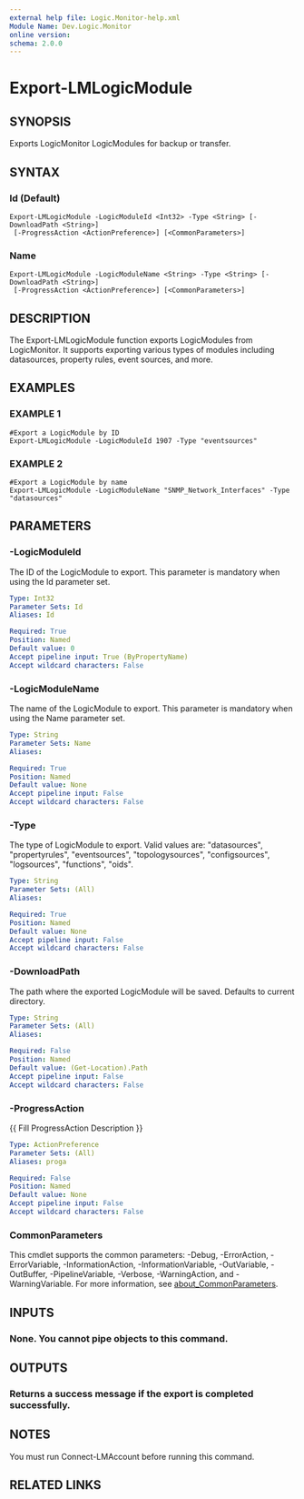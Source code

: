 ```yaml
---
external help file: Logic.Monitor-help.xml
Module Name: Dev.Logic.Monitor
online version:
schema: 2.0.0
---
```


# Export-LMLogicModule

## SYNOPSIS
Exports LogicMonitor LogicModules for backup or transfer.

## SYNTAX

### Id (Default)
```
Export-LMLogicModule -LogicModuleId <Int32> -Type <String> [-DownloadPath <String>]
 [-ProgressAction <ActionPreference>] [<CommonParameters>]
```

### Name
```
Export-LMLogicModule -LogicModuleName <String> -Type <String> [-DownloadPath <String>]
 [-ProgressAction <ActionPreference>] [<CommonParameters>]
```

## DESCRIPTION
The Export-LMLogicModule function exports LogicModules from LogicMonitor.
It supports exporting various types of modules including datasources, property rules, event sources, and more.

## EXAMPLES

### EXAMPLE 1
```
#Export a LogicModule by ID
Export-LMLogicModule -LogicModuleId 1907 -Type "eventsources"
```

### EXAMPLE 2
```
#Export a LogicModule by name
Export-LMLogicModule -LogicModuleName "SNMP_Network_Interfaces" -Type "datasources"
```

## PARAMETERS

### -LogicModuleId
The ID of the LogicModule to export.
This parameter is mandatory when using the Id parameter set.

```yaml
Type: Int32
Parameter Sets: Id
Aliases: Id

Required: True
Position: Named
Default value: 0
Accept pipeline input: True (ByPropertyName)
Accept wildcard characters: False
```

### -LogicModuleName
The name of the LogicModule to export.
This parameter is mandatory when using the Name parameter set.

```yaml
Type: String
Parameter Sets: Name
Aliases:

Required: True
Position: Named
Default value: None
Accept pipeline input: False
Accept wildcard characters: False
```

### -Type
The type of LogicModule to export.
Valid values are: "datasources", "propertyrules", "eventsources", "topologysources", "configsources", "logsources", "functions", "oids".

```yaml
Type: String
Parameter Sets: (All)
Aliases:

Required: True
Position: Named
Default value: None
Accept pipeline input: False
Accept wildcard characters: False
```

### -DownloadPath
The path where the exported LogicModule will be saved.
Defaults to current directory.

```yaml
Type: String
Parameter Sets: (All)
Aliases:

Required: False
Position: Named
Default value: (Get-Location).Path
Accept pipeline input: False
Accept wildcard characters: False
```

### -ProgressAction
{{ Fill ProgressAction Description }}

```yaml
Type: ActionPreference
Parameter Sets: (All)
Aliases: proga

Required: False
Position: Named
Default value: None
Accept pipeline input: False
Accept wildcard characters: False
```

### CommonParameters
This cmdlet supports the common parameters: -Debug, -ErrorAction, -ErrorVariable, -InformationAction, -InformationVariable, -OutVariable, -OutBuffer, -PipelineVariable, -Verbose, -WarningAction, and -WarningVariable. For more information, see [about_CommonParameters](http://go.microsoft.com/fwlink/?LinkID=113216).

## INPUTS

### None. You cannot pipe objects to this command.
## OUTPUTS

### Returns a success message if the export is completed successfully.
## NOTES
You must run Connect-LMAccount before running this command.

## RELATED LINKS
